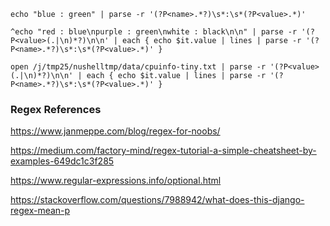 
```
echo "blue : green" | parse -r '(?P<name>.*?)\s*:\s*(?P<value>.*)'

^echo "red : blue\npurple : green\nwhite : black\n\n" | parse -r '(?P<value>(.|\n)*?)\n\n' | each { echo $it.value | lines | parse -r '(?P<name>.*?)\s*:\s*(?P<value>.*)' }

open /j/tmp25/nushelltmp/data/cpuinfo-tiny.txt | parse -r '(?P<value>(.|\n)*?)\n\n' | each { echo $it.value | lines | parse -r '(?P<name>.*?)\s*:\s*(?P<value>.*)' }
```

### Regex References

https://www.janmeppe.com/blog/regex-for-noobs/

https://medium.com/factory-mind/regex-tutorial-a-simple-cheatsheet-by-examples-649dc1c3f285

https://www.regular-expressions.info/optional.html

https://stackoverflow.com/questions/7988942/what-does-this-django-regex-mean-p
